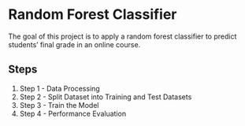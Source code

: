 # Random Forest Classifier

The goal of this project is to apply a random forest classifier to predict students’ final grade in an online course.

## Steps

1. Step 1 - Data Processing
2. Step 2 - Split Dataset into Training and Test Datasets
3. Step 3 - Train the Model
4. Step 4 - Performance Evaluation
